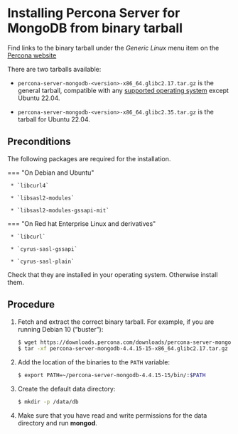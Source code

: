 # Installing Percona Server for MongoDB from binary tarball

Find links to the binary tarball under the *Generic Linux* menu item on the [Percona website](https://www.percona.com/downloads/percona-server-mongodb-4.2/)

There are two tarballs available:

* `percona-server-mongodb-<version>-x86_64.glibc2.17.tar.gz` is the general tarball, compatible with any [supported operating system](https://www.percona.com/services/policies/percona-software-support-lifecycle#mongodb) except Ubuntu 22.04.

* `percona-server-mongodb-<version>-x86_64.glibc2.35.tar.gz` is the tarball for Ubuntu 22.04.

## Preconditions

The following packages are required for the installation.

=== "On Debian and Ubuntu"
     
     * `libcurl4`

     * `libsasl2-modules`

     * `libsasl2-modules-gssapi-mit`


=== "On Red hat Enterprise Linux and derivatives"

     * `libcurl`

     * `cyrus-sasl-gssapi`

     * `cyrus-sasl-plain`

Check that they are installed in your operating system. Otherwise install them.

## Procedure

1. Fetch and extract the correct binary tarball. For example, if you
are running Debian 10 (“buster”):

    ```{.bash data-prompt="$"}
    $ wget https://downloads.percona.com/downloads/percona-server-mongodb-4.4/percona-server-mongodb-4.4.15-15/binary/tarball/percona-server-mongodb-4.4.15-15-x86_64.glibc2.17.tar.gz
    $ tar -xf percona-server-mongodb-4.4.15-15-x86_64.glibc2.17.tar.gz
    ```

2. Add the location of the binaries to the `PATH` variable:

    ```{.bash data-prompt="$"}
    $ export PATH=~/percona-server-mongodb-4.4.15-15/bin/:$PATH
    ```


3. Create the default data directory:

    ```{.bash data-prompt="$"}
    $ mkdir -p /data/db
    ```

4. Make sure that you have read and write permissions for the data
directory and run **mongod**.
